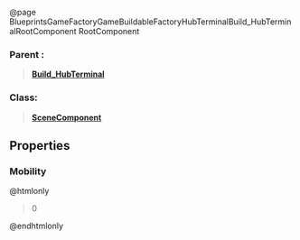 @page BlueprintsGameFactoryGameBuildableFactoryHubTerminalBuild_HubTerminalRootComponent RootComponent
### Parent :
<b><a href="_blueprints_game_factory_game_buildable_factory_hub_terminal_build__hub_terminal.html"><blockquote>Build_HubTerminal</blockquote></a></b>
### Class:
<b><a href="_class_script_scene_component.html"><blockquote>SceneComponent</blockquote></a></b>
## Properties
### Mobility
@htmlonly
<blockquote>0</blockquote>
@endhtmlonly

